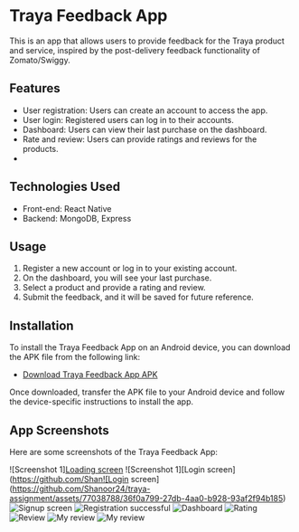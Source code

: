 # Traya Feedback App

This is an app that allows users to provide feedback for the Traya product and service, inspired by the post-delivery feedback functionality of Zomato/Swiggy.


## Features

- User registration: Users can create an account to access the app.
- User login: Registered users can log in to their accounts.
- Dashboard: Users can view their last purchase on the dashboard.
- Rate and review: Users can provide ratings and reviews for the products.
- 

## Technologies Used

- Front-end: React Native
- Backend: MongoDB, Express


## Usage

1. Register a new account or log in to your existing account.
2. On the dashboard, you will see your last purchase.
3. Select a product and provide a rating and review.
4. Submit the feedback, and it will be saved for future reference.


## Installation

To install the Traya Feedback App on an Android device, you can download the APK file from the following link:

- [Download Traya Feedback App APK](https://drive.google.com/drive/folders/13907GLbhBeIo1jjSExwTk6v1F_OcKHBB?usp=drive_link)

Once downloaded, transfer the APK file to your Android device and follow the device-specific instructions to install the app.


## App Screenshots

Here are some screenshots of the Traya Feedback App:

![Screenshot 1][Loading screen](https://github.com/Shanoor24/traya-assignment/assets/77038788/d8e6c68a-6d9c-4711-97b1-886b4c9a62d2)
![Screenshot 1][Login screen](https://github.com/Shan![Login screen](https://github.com/Shanoor24/traya-assignment/assets/77038788/36f0a799-27db-4aa0-b928-93af2f94b185)
![Signup screen](https://github.com/Shanoor24/traya-assignment/assets/77038788/6a0a49fd-4e7a-4a38-99a5-5d53cbfd601d)
![Registration successful](https://github.com/Shanoor24/traya-assignment/assets/77038788/998b3ace-d2cd-438d-abe7-81d723fc2aa8)
![Dashboard](https://github.com/Shanoor24/traya-assignment/assets/77038788/e33e3df1-8047-496c-8f62-40a8732787c0)
![Rating](https://github.com/Shanoor24/traya-assignment/assets/77038788/90f59292-334c-4272-8959-7fc9976d0abb)
![Review](https://github.com/Shanoor24/traya-assignment/assets/77038788/90536cd6-3120-45b5-968f-19b12e84a590)
![My review](https://github.com/Shanoor24/traya-assignment/assets/77038788/eeca5291-4e05-46e6-b38b-e7b51a28c583)
![My review](https://github.com/Shanoor24/traya-assignment/assets/77038788/d06aad1e-26bc-47a8-b7a3-df41c5531152)







